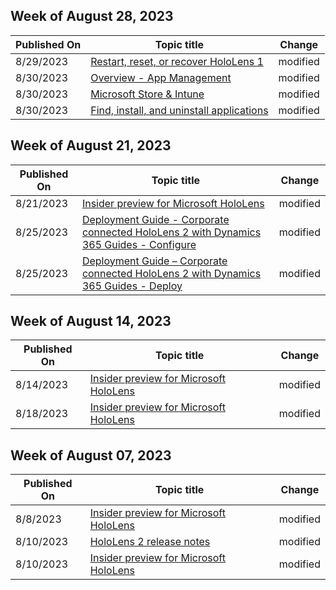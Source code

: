 <!-- This file is generated automatically each week. Changes made to this file will be overwritten.-->



## Week of August 28, 2023


| Published On |Topic title | Change |
|------|------------|--------|
| 8/29/2023 | [Restart, reset, or recover HoloLens 1](/hololens/hololens1-recovery) | modified |
| 8/30/2023 | [Overview - App Management](/hololens/app-deploy-overview) | modified |
| 8/30/2023 | [Microsoft Store & Intune](/hololens/app-deploy-store-business) | modified |
| 8/30/2023 | [Find, install, and uninstall applications](/hololens/holographic-store-apps) | modified |


## Week of August 21, 2023


| Published On |Topic title | Change |
|------|------------|--------|
| 8/21/2023 | [Insider preview for Microsoft HoloLens](/hololens/hololens-insider) | modified |
| 8/25/2023 | [Deployment Guide - Corporate connected HoloLens 2 with Dynamics 365 Guides - Configure](/hololens/hololens2-corp-connected-configure) | modified |
| 8/25/2023 | [Deployment Guide – Corporate connected HoloLens 2 with Dynamics 365 Guides - Deploy](/hololens/hololens2-corp-connected-deploy) | modified |


## Week of August 14, 2023


| Published On |Topic title | Change |
|------|------------|--------|
| 8/14/2023 | [Insider preview for Microsoft HoloLens](/hololens/hololens-insider) | modified |
| 8/18/2023 | [Insider preview for Microsoft HoloLens](/hololens/hololens-insider) | modified |


## Week of August 07, 2023


| Published On |Topic title | Change |
|------|------------|--------|
| 8/8/2023 | [Insider preview for Microsoft HoloLens](/hololens/hololens-insider) | modified |
| 8/10/2023 | [HoloLens 2 release notes](/hololens/hololens-release-notes) | modified |
| 8/10/2023 | [Insider preview for Microsoft HoloLens](/hololens/hololens-insider) | modified |
